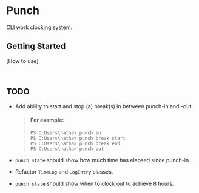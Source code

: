 # Punch

CLI work clocking system.

## Getting Started

[How to use]

<br>

## TODO

- Add ability to start and stop (a) break(s) in between punch-in and -out.

  > #### For example:
  >
  > ```
  > PS C:Users\natha> punch in
  > PS C:Users\natha> punch break start
  > PS C:Users\natha> punch break end
  > PS C:Users\natha> punch out
  > ```

- `punch state` should show how much time has elapsed since punch-in.
- Refactor `TimeLog` and `LogEntry` classes.
- `punch state` should show when to clock out to achieve 8 hours.